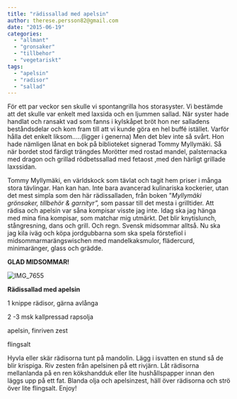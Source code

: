 ```yaml
---
title: "rädissallad med apelsin"
author: therese.persson82@gmail.com
date: "2015-06-19"
categories: 
  - "allmant"
  - "gronsaker"
  - "tillbehor"
  - "vegetariskt"
tags: 
  - "apelsin"
  - "radisor"
  - "sallad"
---
```


För ett par veckor sen skulle vi spontangrilla hos storasyster. Vi bestämde att det skulle var enkelt med laxsida och en ljummen sallad. När syster hade handlat och ransakt vad som fanns i kylskåpet bröt hon ner salladens beståndsdelar och kom fram till att vi kunde göra en hel buffé istället. Varför hålla det enkelt liksom.....(ligger i generna) Men det blev inte så svårt. Hon hade nämligen lånat en bok på biblioteket signerad Tommy Myllymäki. Så när bordet stod färdigt trängdes Morötter med rostad mandel, palsternacka med dragon och grillad rödbetssallad med fetaost ,med den härligt grillade laxssidan.

Tommy Myllymäki, en världskock som tävlat och tagit hem priser i många stora tävlingar. Han kan han. Inte bara avancerad kulinariska kockerier, utan det mest simpla som den här rädissalladen, från boken ”_Myllymäki grönsaker, tillbehör & garnityr”,_ som passar till det mesta i grilltider. Att rädisa och apelsin var såna kompisar visste jag inte. Idag ska jag hänga med mina fina kompisar, som matchar mig utmärkt. Det blir knytislunch, stångresning, dans och grill. Och regn. Svensk midsommar alltså. Nu ska jag kila iväg och köpa jordgubbarna som ska spela förstefiol i midsommarmarängswischen med mandelkaksmulor, flädercurd, minimaränger, glass och grädde.

**GLAD MIDSOMMAR!**

![IMG_7655](/static/img/IMG_7655)

**Rädissallad med apelsin**

1 knippe rädisor, gärna avlånga

2 -3 msk kallpressad rapsolja

apelsin, finriven zest

flingsalt

Hyvla eller skär rädisorna tunt på mandolin. Lägg i isvatten en stund så de blir krispiga. Riv zesten från apelsinen på ett rivjärn. Låt rädisorna mellanlanda på en ren kökshandduk eller lite hushållspapper innan den läggs upp på ett fat. Blanda olja och apelsinzest, häll över rädisorna och strö över lite flingsalt. Enjoy!
